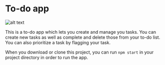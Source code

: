 # To-do app

![alt text](https://github.com/D3nic33/portfolio/blob/main/src/Assets/to-do-app-img.png)


This is a to-do app which lets you create and manage you tasks. You can create new tasks as well as complete and delete those from your to-do list. You can also prioritize a task by flagging your task.

When you download or clone this project, you can run `npm start` in your project directory in order to run the app.


